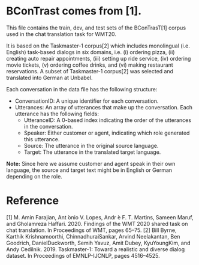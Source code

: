 # BConTrast comes from [1].

This file contains the train, dev, and test sets of the BConTrasT[1] corpus used in the chat translation task for WMT20.

It is based on the Taskmaster-1 corpus[2] which includes monolingual (i.e. English) task-based dialogs in six domains, 
  i.e. (i) ordering pizza, (ii) creating auto repair appointments, (iii) setting up ride service, (iv) ordering movie tickets, (v) ordering coffee drinks, and (vi) making restaurant reservations.
  A subset of Taskmaster-1 corpus[2] was selected and translated into German at Unbabel.
  
Each conversation in the data file has the following structure:
* ConversationID: A unique identifier for each conversation.
* Utterances: An array of utterances that make up the conversation. Each utterance has the following fields:
  - UtteranceID: A 0-based index indicating the order of the utterances in the conversation.
  - Speaker: Either customer or agent, indicating which role generated this utterance.
  - Source: The utterance in the original source language.
  - Target: The utterance in the translated target language.
    

**Note:** Since here we assume customer and agent speak in their own language, the source and target text might be in English or German depending on the role.


# Reference
[1] M. Amin Farajian, Ant ́onio V. Lopes, Andr ́e F. T. Martins, Sameen Maruf, and Gholamreza Haffari. 2020. Findings of the WMT 2020 shared task on chat translation. In Proceedings of WMT, pages 65–75.
[2] Bill Byrne, Karthik Krishnamoorthi, ChinnadhuraiSankar, Arvind Neelakantan, Ben Goodrich, DanielDuckworth, Semih Yavuz, Amit Dubey, KyuYoungKim, and Andy Cedilnik. 2019. Taskmaster-1: Toward a realistic and diverse dialog dataset. In Proceedings of EMNLP-IJCNLP, pages 4516–4525.
